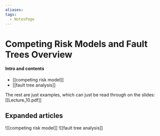 ```yaml
---
aliases: 
tags:
  - NotesPage
---
```


# Competing Risk Models and Fault Trees Overview

#### Intro and contents
- [[competing risk model]]
- [[fault tree analysis]]

The rest are just examples, which can just be read through on the slides: [[Lecture_10.pdf]]


## Expanded articles
![[competing risk model]]
![[fault tree analysis]]
